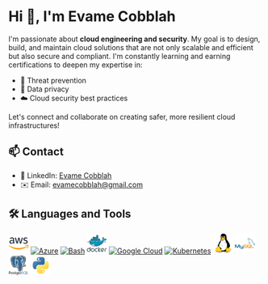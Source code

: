 # Hi 👋, I'm Evame Cobblah

I'm passionate about **cloud engineering and security**. My goal is to design, build, and maintain cloud solutions that are not only scalable and efficient but also secure and compliant. I'm constantly learning and earning certifications to deepen my expertise in:

- 🔐 Threat prevention  
- 🔏 Data privacy  
- ☁️ Cloud security best practices  

Let's connect and collaborate on creating safer, more resilient cloud infrastructures!

## 📫 Contact
- 💼 LinkedIn: [Evame Cobblah](https://www.linkedin.com/in/evame-yao-cobblah-b5bba5225/)
- ✉️ Email: evamecobblah@gmail.com

## 🛠️ Languages and Tools
<p>
  <a href="https://aws.amazon.com" target="_blank"><img src="https://raw.githubusercontent.com/devicons/devicon/master/icons/amazonwebservices/amazonwebservices-original-wordmark.svg" width="40" height="40" alt="AWS" title="AWS"/></a>
  <a href="https://azure.microsoft.com" target="_blank"><img src="https://www.vectorlogo.zone/logos/microsoft_azure/microsoft_azure-icon.svg" width="40" height="40" alt="Azure" title="Microsoft Azure"/></a>
  <a href="https://www.gnu.org/software/bash/" target="_blank"><img src="https://www.vectorlogo.zone/logos/gnu_bash/gnu_bash-icon.svg" width="40" height="40" alt="Bash" title="Bash"/></a>
  <a href="https://www.docker.com/" target="_blank"><img src="https://raw.githubusercontent.com/devicons/devicon/master/icons/docker/docker-original-wordmark.svg" width="40" height="40" alt="Docker" title="Docker"/></a>
  <a href="https://cloud.google.com" target="_blank"><img src="https://www.vectorlogo.zone/logos/google_cloud/google_cloud-icon.svg" width="40" height="40" alt="Google Cloud" title="Google Cloud Platform"/></a>
  <a href="https://kubernetes.io" target="_blank"><img src="https://www.vectorlogo.zone/logos/kubernetes/kubernetes-icon.svg" width="40" height="40" alt="Kubernetes" title="Kubernetes"/></a>
  <a href="https://www.linux.org/" target="_blank"><img src="https://raw.githubusercontent.com/devicons/devicon/master/icons/linux/linux-original.svg" width="40" height="40" alt="Linux" title="Linux"/></a>
  <a href="https://www.mysql.com/" target="_blank"><img src="https://raw.githubusercontent.com/devicons/devicon/master/icons/mysql/mysql-original-wordmark.svg" width="40" height="40" alt="MySQL" title="MySQL"/></a>
  <a href="https://www.postgresql.org" target="_blank"><img src="https://raw.githubusercontent.com/devicons/devicon/master/icons/postgresql/postgresql-original-wordmark.svg" width="40" height="40" alt="PostgreSQL" title="PostgreSQL"/></a>
  <a href="https://www.python.org" target="_blank"><img src="https://raw.githubusercontent.com/devicons/devicon/master/icons/python/python-original.svg" width="40" height="40" alt="Python" title="Python"/></a>
</p>
